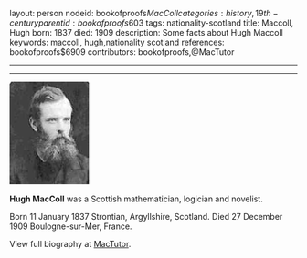 layout: person
nodeid: bookofproofs$MacColl
categories: history,19th-century
parentid: bookofproofs$603
tags: nationality-scotland
title: Maccoll, Hugh
born: 1837
died: 1909
description: Some facts about Hugh Maccoll
keywords: maccoll, hugh,nationality scotland
references: bookofproofs$6909
contributors: bookofproofs,@MacTutor

---


---

![MacColl.jpg](https://github.com/bookofproofs/bookofproofs.github.io/blob/main/_sources/_assets/images/portraits/MacColl.jpg?raw=true)

**Hugh MacColl** was a Scottish mathematician, logician and novelist.

Born 11 January 1837 Strontian, Argyllshire, Scotland. Died 27 December 1909 Boulogne-sur-Mer, France.


View full biography at [MacTutor](https://mathshistory.st-andrews.ac.uk/Biographies/MacColl/).